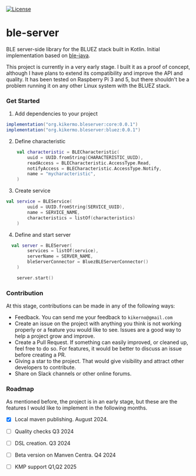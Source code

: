 [![License](https://img.shields.io/badge/License-Apache_2.0-blue.svg)](https://opensource.org/licenses/Apache-2.0)

# ble-server
BLE server-side library for the BLUEZ stack built in Kotlin. Initial implementation based on  [ble-java](https://github.com/tongo/ble-java).

This project is currently in a very early stage. I built it as a proof of concept, although I have plans to extend its compatibility and improve the API and quality. It has been tested on Raspberry Pi 3 and 5, but there shouldn't be a problem running it on any other Linux system with the BLUEZ stack.

### Get Started

1. Add dependencies to your project
```gradle
implementation("org.kikermo.bleserver:core:0.0.1")
implementation("org.kikermo.bleserver:bluez:0.0.1")
```

2. Define characteristic
```kotlin
    val characteristic = BLECharacteristic(
        uuid = UUID.fromString(CHARACTERISTIC_UUID),
        readAccess = BLECharacteristic.AccessType.Read,
        notifyAccess = BLECharacteristic.AccessType.Notify,
        name = "mycharacteristic",
    )
```

3. Create service
```kotlin
val service = BLEService(
        uuid = UUID.fromString(SERVICE_UUID),
        name = SERVICE_NAME,
        characteristics = listOf(characteristics)
    )
```
4. Define and start server
```kotlin
  val server = BLEServer(
        services = listOf(service),
        serverName = SERVER_NAME,
        bleServerConnector = BluezBLEServerConnector()
    )

    server.start()
```

### Contribution

At this stage, contributions can be made in any of the following ways:

- Feedback. You can send me your feedback to `kikerno@gmail.com`
- Create an issue on the project with anything you think is not working properly or a feature you would like to see. Issues are a good way to help a project grow and improve.
- Create a Pull Request. If something can easily improved, or cleaned up, feel free to do so. For features, it would be better to discuss an issue before creating a PR.
- Giving a star to the project. That would give visibility and attract other developers to contribute.
- Share on Slack channels or other online forums.

### Roadmap

As mentioned before, the project is in an early stage, but these are the features I would like to implement in the following months.

- [x] Local maven publishing. August 2024.
- [ ] Quality checks Q3 2024
- [ ] DSL creation. Q3 2024
- [ ] Beta version on Manven Centra. Q4 2024
- [ ] KMP support Q1,Q2 2025


